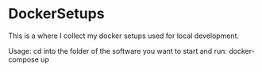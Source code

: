 # DockerSetups

This is a where I collect my docker setups used for local development.

Usage: cd into the folder of the software you want to start and run: docker-compose up
